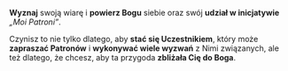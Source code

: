 **Wyznaj** swoją wiarę i **powierz Bogu** siebie oraz swój **udział w inicjatywie** _„Moi Patroni”_.

Czynisz to nie tylko dlatego, aby **stać się Uczestnikiem**, który może **zapraszać Patronów** i **wykonywać wiele wyzwań** z Nimi związanych, ale też dlatego, że chcesz, aby ta przygoda **zbliżała Cię do Boga**.
